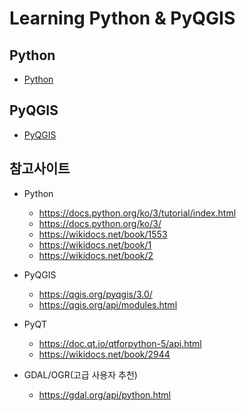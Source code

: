 # Learning Python & PyQGIS

## Python
  - [Python](Python/README.md)

## PyQGIS
  - [PyQGIS](PyQGIS/README.md)

## 참고사이트
  - Python
    - https://docs.python.org/ko/3/tutorial/index.html
    - https://docs.python.org/ko/3/
    - https://wikidocs.net/book/1553
    - https://wikidocs.net/book/1
    - https://wikidocs.net/book/2
    
  - PyQGIS
    - https://qgis.org/pyqgis/3.0/
    - https://qgis.org/api/modules.html
    
  - PyQT
    - https://doc.qt.io/qtforpython-5/api.html
    - https://wikidocs.net/book/2944
    
  - GDAL/OGR(고급 사용자 추천)
    - https://gdal.org/api/python.html
